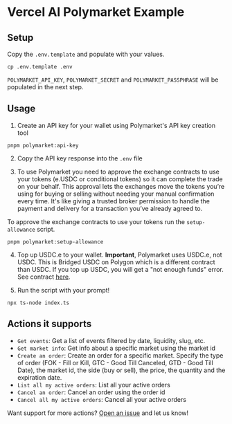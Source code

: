 # Vercel AI Polymarket Example

## Setup

Copy the `.env.template` and populate with your values.

```
cp .env.template .env
```

`POLYMARKET_API_KEY`, `POLYMARKET_SECRET` and `POLYMARKET_PASSPHRASE` will be populated in the next step.

## Usage

1. Create an API key for your wallet using Polymarket's API key creation tool

```
pnpm polymarket:api-key
```

2. Copy the API key response into the `.env` file

3. To use Polymarket you need to approve the exchange contracts to use your tokens (e.USDC or conditional tokens) so it can complete the trade on your behalf. This approval lets the exchanges move the tokens you’re using for buying or selling without needing your manual confirmation every time. It's like giving a trusted broker permission to handle the payment and delivery for a transaction you’ve already agreed to.

To approve the exchange contracts to use your tokens run the `setup-allowance` script.

```
pnpm polymarket:setup-allowance
```

4. Top up USDC.e to your wallet. **Important**, Polymarket uses USDC.e, not USDC. This is Bridged USDC on Polygon which is a different contract than USDC. If you top up USDC, you will get a "not enough funds" error. See contract [here](https://polygonscan.com/address/0x2791Bca1f2de4661ED88A30C99A7a9449Aa84174).

5. Run the script with your prompt!
```
npx ts-node index.ts
```

## Actions it supports

- `Get events`: Get a list of events filtered by date, liquidity, slug, etc.
- `Get market info`: Get info about a specific market using the market id
- `Create an order`: Create an order for a specific market. Specify the type of order (FOK - Fill or Kill, GTC - Good Till Canceled, GTD - Good Till Date), the market id, the side (buy or sell), the price, the quantity and the expiration date.
- `List all my active orders`: List all your active orders
- `Cancel an order`: Cancel an order using the order id
- `Cancel all my active orders`: Cancel all your active orders

Want support for more actions? [Open an issue](https://github.com/goat-sdk/goat-sdk/issues) and let us know!
